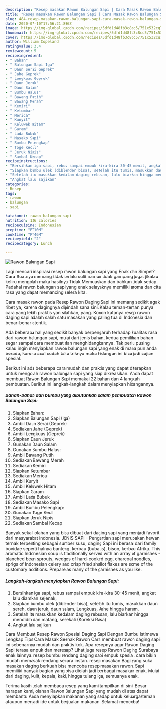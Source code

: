 ```yaml
---
description: "Resep masakan Rawon Balungan Sapi | Cara Masak Rawon Balungan Sapi Yang Enak Banget"
title: "Resep masakan Rawon Balungan Sapi | Cara Masak Rawon Balungan Sapi Yang Enak Banget"
slug: 484-resep-masakan-rawon-balungan-sapi-cara-masak-rawon-balungan-sapi-yang-enak-banget
date: 2020-07-10T17:56:21.896Z
image: https://img-global.cpcdn.com/recipes/5dfd1d48fb3c8cc5/751x532cq70/rawon-balungan-sapi-foto-resep-utama.jpg
thumbnail: https://img-global.cpcdn.com/recipes/5dfd1d48fb3c8cc5/751x532cq70/rawon-balungan-sapi-foto-resep-utama.jpg
cover: https://img-global.cpcdn.com/recipes/5dfd1d48fb3c8cc5/751x532cq70/rawon-balungan-sapi-foto-resep-utama.jpg
author: William Copeland
ratingvalue: 3.4
reviewcount: 5
recipeingredient:
- " Bahan"
- " Balungan Sapi Iga"
- " Daun Serai Geprek"
- " Jahe Geprek"
- " Lengkuas Geprek"
- " Daun Jeruk"
- " Daun Salam"
- " Bumbu Halus"
- " Bawang Putih"
- " Bawang Merah"
- " Kemiri"
- " Ketumbar"
- " Merica"
- " Kunyit"
- " Keluwek Hitam"
- " Garam"
- " Lada Bubuk"
- " Masako Sapi"
- " Bumbu Pelengkap"
- " Toge Kecil"
- " Jeruk Nipis"
- " Sambal Kecap"
recipeinstructions:
- "Bersihkan iga sapi, rebus sampai empuk kira-kira 30-45 menit, angkat lalu diamkan sejenak,"
- "Siapkan bumbu ulek (diblender bisa), setelah itu tumis, masukkan daun sereh, daun jeruk, daun salam, Lengkuas, Jahe hingga harum."
- "Setelah itu masukkan kedalam daging rebusan, lalu biarkan hingga mendidih dan matang, sesekali (Koreksi Rasa)"
- "Angkat lalu sajikan"
categories:
- Resep
tags:
- rawon
- balungan
- sapi

katakunci: rawon balungan sapi 
nutrition: 136 calories
recipecuisine: Indonesian
preptime: "PT10M"
cooktime: "PT46M"
recipeyield: "2"
recipecategory: Lunch

---
```



![Rawon Balungan Sapi](https://img-global.cpcdn.com/recipes/5dfd1d48fb3c8cc5/751x532cq70/rawon-balungan-sapi-foto-resep-utama.jpg)

Lagi mencari inspirasi resep rawon balungan sapi yang Enak dan Simpel? Cara Buatnya memang tidak terlalu sulit namun tidak gampang juga. jikalau keliru mengolah maka hasilnya Tidak Memuaskan dan bahkan tidak sedap. Padahal rawon balungan sapi yang enak selayaknya memiliki aroma dan cita rasa yang dapat memancing selera kita.

Cara masak rawon pada Resep Rawon Daging Sapi ini memang sedikit agak ribet ya, karena dagingnya dipindah sana sini. Kalau teman-teman punya cara yang lebih praktis yan silahkan, yang. Konon katanya resep rawon daging sapi adalah salah satu masakan yang paling tua di Indonesia dan benar-benar otentik.

Ada beberapa hal yang sedikit banyak berpengaruh terhadap kualitas rasa dari rawon balungan sapi, mulai dari jenis bahan, kedua pemilihan bahan segar sampai cara membuat dan menghidangkannya. Tak perlu pusing kalau ingin menyiapkan rawon balungan sapi yang enak di mana pun anda berada, karena asal sudah tahu triknya maka hidangan ini bisa jadi sajian spesial.


Berikut ini ada beberapa cara mudah dan praktis yang dapat diterapkan untuk mengolah rawon balungan sapi yang siap dikreasikan. Anda dapat membuat Rawon Balungan Sapi memakai 22 bahan dan 4 langkah pembuatan. Berikut ini langkah-langkah dalam menyiapkan hidangannya.

<!--inarticleads1-->

##### Bahan-bahan dan bumbu yang dibutuhkan dalam pembuatan Rawon Balungan Sapi:

1. Siapkan  Bahan:
1. Siapkan  Balungan Sapi (Iga)
1. Ambil  Daun Serai (Geprek)
1. Sediakan  Jahe (Geprek)
1. Ambil  Lengkuas (Geprek)
1. Siapkan  Daun Jeruk
1. Gunakan  Daun Salam
1. Gunakan  Bumbu Halus:
1. Ambil  Bawang Putih
1. Sediakan  Bawang Merah
1. Sediakan  Kemiri
1. Siapkan  Ketumbar
1. Sediakan  Merica
1. Ambil  Kunyit
1. Ambil  Keluwek Hitam
1. Siapkan  Garam
1. Ambil  Lada Bubuk
1. Sediakan  Masako Sapi
1. Ambil  Bumbu Pelengkap:
1. Gunakan  Toge Kecil
1. Siapkan  Jeruk Nipis
1. Sediakan  Sambal Kecap


Banyak sekali olahan yang bisa dibuat dari daging sapi yang menjadi favorit dari masyarakat indonesia. JENIS SAPI - Pengertian sapi merupakan hewan ternak terpenting sebagai sumber susu, daging Sapi ini berasal dari family bovidae seperti halnya banteng, kerbau (bubaus), bison, kerbau Afrika. This aromatic Indonesian soup is traditionally served with an array of garnishes - blanched bean sprouts, wedges of hard-cooked egg, charcoal noodles, sprigs of Indonesian celery and crisp fried shallot flakes are some of the customary additions. Prepare as many of the garnishes as you like. 

<!--inarticleads2-->

##### Langkah-langkah menyiapkan Rawon Balungan Sapi:

1. Bersihkan iga sapi, rebus sampai empuk kira-kira 30-45 menit, angkat lalu diamkan sejenak,
1. Siapkan bumbu ulek (diblender bisa), setelah itu tumis, masukkan daun sereh, daun jeruk, daun salam, Lengkuas, Jahe hingga harum.
1. Setelah itu masukkan kedalam daging rebusan, lalu biarkan hingga mendidih dan matang, sesekali (Koreksi Rasa)
1. Angkat lalu sajikan


Cara Membuat Resep Rawon Spesial Daging Sapi Dengan Bumbu Istimewa Lengkap Tips Cara Masak Seenak Rawon Cara membuat rawon daging sapi ini sebenarnya mudah dan praktis kok. Apa resepnya agar Rawon Daging Sapi terasa empuk dan meresap? Lihat juga resep Rawon Daging Surabaya enak lainnya. resep bumbu rendang daging sapi empuk spesial. cara bikin mudah memasak rendang secara instan. resep masakan Bagi yang suka masakan daging berkuah bisa mencoba resep masakan rawon. Sapi memiliki banyak bagian yang bisa diolah jadi berbagai masakan enak. Mulai dari daging, kulit, kepala, kaki, hingga tulang iga, semuanya enak. 

Terima kasih telah membaca resep yang kami tampilkan di sini. Besar harapan kami, olahan Rawon Balungan Sapi yang mudah di atas dapat membantu Anda menyiapkan makanan yang sedap untuk keluarga/teman ataupun menjadi ide untuk berjualan makanan. Selamat mencoba!
